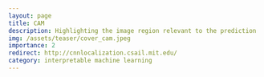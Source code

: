 ```yaml
---
layout: page
title: CAM
description: Highlighting the image region relevant to the prediction
img: /assets/teaser/cover_cam.jpeg
importance: 2
redirect: http://cnnlocalization.csail.mit.edu/
category: interpretable machine learning
---
```


